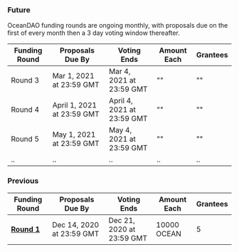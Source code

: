 ### Future

OceanDAO funding rounds are ongoing monthly, with proposals due on the first of every month then a 3 day voting window thereafter.

| **Funding Round**              | **Proposals Due By**      | **Voting Ends**           | **Amount Each**                 | **Grantees** |
| --                             | --                        | --                        |  --                        | -- |
| Round 3                        | Mar 1, 2021 at 23:59 GMT  | Mar 4, 2021 at 23:59 GMT  | ""                         | "" |
| Round 4                        | April 1, 2021 at 23:59 GMT  | April 4, 2021 at 23:59 GMT  | ""                         | "" |
| Round 5                        | May 1, 2021 at 23:59 GMT  | May 4, 2021 at 23:59 GMT  | ""                         | "" |
| ..                             | ..                        | ..                        | ..                         | .. |


### Previous
| **Funding Round**              | **Proposals Due By**      | **Voting Ends**           | **Amount Each**                 | **Grantees** |
| --                             | --                        | --                        |  --                        | -- |
| **[Round 1](Funding-Round-1)** | Dec 14, 2020 at 23:59 GMT | Dec 21, 2020 at 23:59 GMT | 10000 OCEAN  | 5 |
